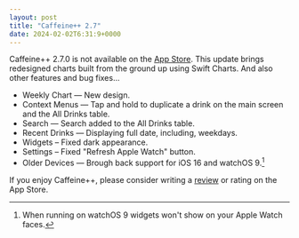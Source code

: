 ```yaml
---
layout: post
title: "Caffeine++ 2.7"
date: 2024-02-02T6:31:9+0000
---
```


Caffeine++ 2.7.0 is not available on the [App Store](https://apps.apple.com/gb/app/caffeine/id1594448346). This update brings redesigned charts built from the ground up using Swift Charts. And also other features and bug fixes...

- Weekly Chart — New design.
- Context Menus — Tap and hold to duplicate a drink on the main screen and the All Drinks table.
- Search — Search added to the All Drinks table.
- Recent Drinks — Displaying full date, including, weekdays.
- Widgets – Fixed dark appearance.
- Settings – Fixed "Refresh Apple Watch" button.
- Older Devices — Brough back support for iOS 16 and watchOS 9.[^1]

If you enjoy Caffeine++, please consider writing a [review](https://apps.apple.com/app/id1594448346?action=write-review) or rating on the App Store.

[^1]: When running on watchOS 9 widgets won't show on your Apple Watch faces.
